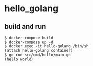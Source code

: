 # hello_golang

## build and run
```
$ docker-compose build
$ docker-compose up -d
$ docker exec -it hello-golang /bin/sh
(attach hello-golang container)
$ go run src/cmd/hello/main.go
(hello world)
```
